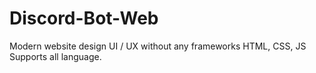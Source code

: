 # Discord-Bot-Web
Modern website design UI / UX without any frameworks HTML, CSS, JS Supports all language.
